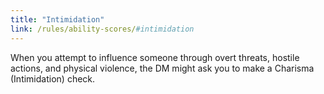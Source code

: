 ```yaml
---
title: "Intimidation"
link: /rules/ability-scores/#intimidation
---
```

When you attempt to influence someone through overt threats, hostile actions, and physical violence, the DM might ask you to make a Charisma (Intimidation) check.
